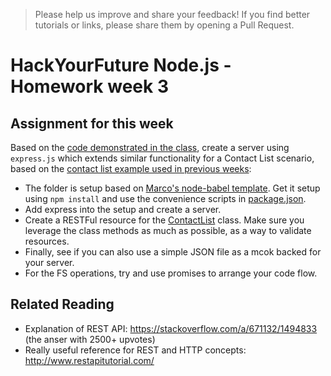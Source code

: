 > Please help us improve and share your feedback! If you find better tutorials or links, please share them by opening a Pull Request.

# HackYourFuture Node.js - Homework week 3

## Assignment for this week

Based on the [code demonstrated in the class](../express-test), create a server using `express.js` which extends similar functionality for a Contact List scenario, based on the [contact list example used in previous weeks](../../week1/homework/ContactList.js):

 * The folder is setup based on [Marco's node-babel template](https://github.com/pmcalabrese/node-babel). Get it setup using `npm install` and use the convenience scripts in [package.json](./package.json).
 * Add express into the setup and create a server.
 * Create a RESTFul resource for the [ContactList](./src/ContactList.js) class. Make sure you leverage the class methods as much as possible, as a way to validate resources.
 * Finally, see if you can also use a simple JSON file as a mcok backed for your server.
 * For the FS operations, try and use promises to arrange your code flow.

## Related Reading

 * Explanation of REST API: https://stackoverflow.com/a/671132/1494833 (the anser with 2500+ upvotes)
 * Really useful reference for REST and HTTP concepts: http://www.restapitutorial.com/